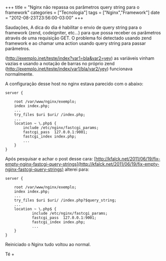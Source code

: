 +++
title = "Nginx não repassa os parâmetros query string para o framework"
categories = ["Tecnologia"]
tags = ["Nginx","Framework"]
date = "2012-08-23T23:56:00-03:00"
+++

Saudações, A dica do dia é habilitar o envio de query string para o
framework (zend, codeigniter, etc...) para que possa receber os parâmetros
através de uma requisição GET. O problema foi detectado usando zend
framework e ao chamar uma action usando query string para passar parâmetros.

(http://exemplo.inet/teste/index?var1=bla&var2=yey) as variáveis vinham
vazias e usando a notação de barras no próprio zend
(http://exemplo.inet/teste/index/var1/bla/var2/yey) funcionava normalmente.

A configuração desse host no nginx estava parecido com o abaixo:

<!--continua-->

    server {

        root /var/www/nginx/exemplo;
        index index.php;
        ...
        try_files $uri $uri/ /index.php;
        ...
        location ~ \.php$ {
            include /etc/nginx/fastcgi_params;
            fastcgi_pass  127.0.0.1:9001;
            fastcgi_index index.php;
            ...
        }
    }

Após pesquisar e achar o post desse
cara: [http://kfalck.net/2011/06/19/fix-empty-nginx-fastcgi-query-strings](http://kfalck.net/2011/06/19/fix-empty-nginx-fastcgi-query-strings) 
alterei para:

    server {

        root /var/www/nginx/exemplo;
        index index.php;
        ...
        try_files $uri $uri/ /index.php?$query_string;
        ...
        location ~ \.php$ {
                include /etc/nginx/fastcgi_params;
                fastcgi_pass  127.0.0.1:9001;
                fastcgi_index index.php;
                ...
        }
    }

Reiniciado o Nginx tudo voltou ao normal.

Té +
